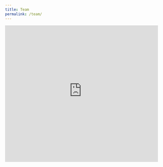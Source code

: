 ```yaml
---
title: Team
permalink: /team/
---
```


<iframe src="https://bacherplatz.vet-booking.net" width="100%" height="450" style="border:0;" allowfullscreen="" loading="lazy" referrerpolicy="no-referrer-when-downgrade"></iframe>